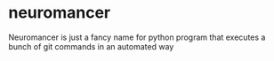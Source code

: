 # neuromancer
Neuromancer is just a fancy name for python program that executes a bunch of git commands in an automated way
